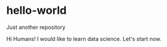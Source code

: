 # hello-world
Just another repository

Hi Humans!
I would like to learn data science.
Let's start now.
